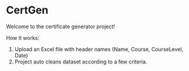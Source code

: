 # CertGen
Welcome to the certificate generator project!

How it works:
1. Upload an Excel file with header names (Name, Course, CourseLevel, Date)
2. Project auto cleans dataset according to a few criteria.
